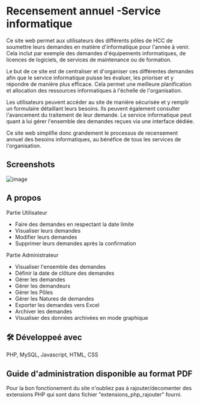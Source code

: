 
# Recensement annuel -Service informatique

Ce site web permet aux utilisateurs des différents pôles de HCC de soumettre leurs demandes en matière d'informatique pour l'année à venir. Cela inclut par exemple des demandes d'équipements informatiques, de licences de logiciels, de services de maintenance ou de formation.

Le but de ce site est de centraliser et d'organiser ces différentes demandes afin que le service informatique puisse les évaluer, les prioriser et y répondre de manière plus efficace. Cela permet une meilleure planification et allocation des ressources informatiques à l'échelle de l'organisation.

Les utilisateurs peuvent accéder au site de manière sécurisée et y remplir un formulaire détaillant leurs besoins. Ils peuvent également consulter l'avancement du traitement de leur demande. Le service informatique peut quant à lui gérer l'ensemble des demandes reçues via une interface dédiée.

Ce site web simplifie donc grandement le processus de recensement annuel des besoins informatiques, au bénéfice de tous les services de l'organisation.


## Screenshots

![image](https://github.com/SayedBM/recensement-annuel-HCC/assets/150054270/e4d7e680-79ca-45eb-8ef6-ccdec3481eb9)



## A propos
Partie Utilisateur

- Faire des demandes en respectant la date limite
- Visualiser leurs demandes
- Modifier leurs demandes
- Supprimer leurs demandes après la confirmation

Partie Administrateur

- Visualiser l'ensemble des demandes
- Définir la date de clôture des demandes
- Gérer les demandes
- Gérer les demandeurs 
- Gérer les Pôles
- Gérer les Natures de demandes
- Exporter les demandes vers Excel
- Archiver les demandes
- Visualiser des données archivées en mode graphique

## 🛠 Développeé avec
PHP, MySQL, Javascript, HTML, CSS


## Guide d'administration disponible au format PDF

Pour la bon fonctionement du site n'oubliez pas à rajouter/decomenter des extensions PHP qui sont dans fichier "extensions_php_rajouter" fourni. 
